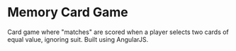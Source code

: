 # Memory Card Game
Card game where "matches" are scored when a player selects two cards of equal value, ignoring suit. Built using AngularJS.
